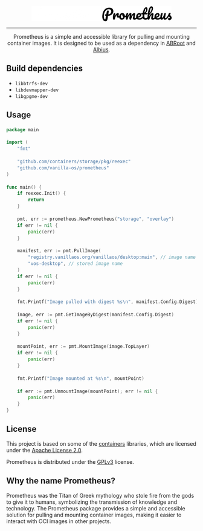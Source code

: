 <div align="center">
<img src="assets/Prometheus.png?raw=true#gh-dark-mode-only" height="40">
<img src="assets/Prometheus-mono.png?raw=true#gh-light-mode-only" height="40">

---
Prometheus is a simple and accessible library for pulling and mounting container 
images. It is designed to be used as a dependency in [ABRoot](https://github.com/vanilla-os/abroot) 
and [Albius](https://github.com/vanilla-os/albius).
</div>

## Build dependencies

- `libbtrfs-dev`
- `libdevmapper-dev`
- `libgpgme-dev`

## Usage

```go
package main

import (
	"fmt"

	"github.com/containers/storage/pkg/reexec"
	"github.com/vanilla-os/prometheus"
)

func main() {
	if reexec.Init() {
		return
	}

	pmt, err := prometheus.NewPrometheus("storage", "overlay")
	if err != nil {
		panic(err)
	}

	manifest, err := pmt.PullImage(
		"registry.vanillaos.org/vanillaos/desktop:main", // image name
		"vos-desktop", // stored image name
	)
	if err != nil {
		panic(err)
	}

    fmt.Printf("Image pulled with digest %s\n", manifest.Config.Digest)

	image, err := pmt.GetImageByDigest(manifest.Config.Digest)
	if err != nil {
		panic(err)
	}

	mountPoint, err := pmt.MountImage(image.TopLayer)
	if err != nil {
		panic(err)
	}

	fmt.Printf("Image mounted at %s\n", mountPoint)

    if err := pmt.UnmountImage(mountPoint); err != nil {
        panic(err)
    }
}
```

## License

This project is based on some of the [containers](https://github.com/containers)
libraries, which are licensed under the [Apache License 2.0](https://www.apache.org/licenses/LICENSE-2.0).

Prometheus is distributed under the [GPLv3](https://www.gnu.org/licenses/gpl-3.0.en.html)
license.


## Why the name Prometheus?

Prometheus was the Titan of Greek mythology who stole fire from the gods to 
give it to humans, symbolizing the transmission of knowledge and technology. 
The Prometheus package provides a simple and accessible solution for pulling 
and mounting container images, making it easier to interact with OCI images 
in other projects.
